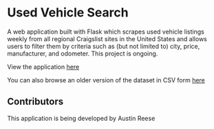 # Used Vehicle Search

A web application built with Flask which scrapes used vehicle listings weekly from all regional Craigslist sites in the United States and allows users to filter them by criteria such as (but not limited to) city, price, manufacturer, and odometer. This project is ongoing.

View the application [here](https://used-vehicle-search.herokuapp.com/)

You can also browse an older version of the dataset in CSV form [here](https://www.kaggle.com/austinreese/craigslist-carstrucks-data)

## Contributors

This application is being developed by Austin Reese

